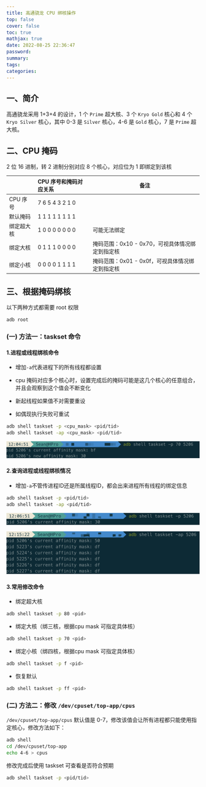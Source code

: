 ```yaml
---
title: 高通骁龙 CPU 绑核操作
top: false
cover: false
toc: true
mathjax: true
date: 2022-08-25 22:36:47
password:
summary:
tags:
categories:
---
```



## 一、简介

高通骁龙采用 1+3+4 的设计，1 个 `Prime` 超大核、3 个 `Kryo Gold` 核心和 4 个 `Kryo Silver` 核心，其中 0-3 是 `Silver` 核心，4-6 是 `Gold` 核心，7 是 `Prime` 超大核。

## 二、CPU 掩码

2 位 16 进制，转 2 进制分别对应 8 个核心，对应位为 1 即绑定到该核

|            | CPU 序号和掩码对应关系 | 备注                                            |
| ---------- | :--------------------- | ----------------------------------------------- |
| CPU 序号   | 7  6  5  4  3  2  1  0 |                                                 |
| 默认掩码   | 1  1  1  1  1  1  1  1 |                                                 |
| 绑定超大核 | 1  0  0  0  0  0  0  0 | 可能无法绑定                                    |
| 绑定大核   | 0  1  1  1  0  0  0  0 | 掩码范围：0x10 - 0x70，可视具体情况绑定到指定核 |
| 绑定小核   | 0  0  0  0  1  1  1  1 | 掩码范围：0x01 - 0x0f，可视具体情况绑定到指定核 |

## 三、根据掩码绑核

以下两种方式都需要 root 权限

```bash
adb root
```

### (一) 方法一：taskset 命令

#### 1.进程或线程绑核命令

- 增加`-a`代表进程下的所有线程都设置

- cpu 掩码对应多个核心时，设置完成后的掩码可能是这几个核心的任意组合，并且会观察到这个值会不断变化
- 新起线程如果值不对需要重设
- 如偶现执行失败可重试

```bash
adb shell taskset -p <cpu_mask> <pid/tid>
adb shell taskset -ap <cpu_mask> <pid/tid>
```

![cpu_0](../images/cpu_0.png)

#### 2.查询进程或线程绑核情况

- 增加`-a`不管传进程ID还是所属线程ID，都会出来进程所有线程的绑定信息

```bash
adb shell taskset -p <pid/tid>
adb shell taskset -ap <pid/tid>
```

![cpu_1](../images/cpu_1.png)

![cpu_2](../images/cpu_2.png)

#### 3.常用修改命令

- 绑定超大核

```bash
adb shell taskset -p 80 <pid>
```

- 绑定大核（绑三核，根据cpu mask 可指定具体核）

```bash
adb shell taskset -p 70 <pid>
```

- 绑定小核（绑四核，根据cpu mask 可指定具体核）

```bash
adb shell taskset -p f <pid>
```

- 恢复默认

```bash
adb shell taskset -p ff <pid>
```

### (二) 方法二：修改 `/dev/cpuset/top-app/cpus`

`/dev/cpuset/top-app/cpus` 默认值是 0-7，修改该值会让所有进程都只能使用指定核心，修改方法如下：

```bash
adb shell
cd /dev/cpuset/top-app
echo 4-6 > cpus
```

修改完成后使用 taskset 可查看是否符合预期

```bash
adb shell taskset -p <pid/tid>
```
